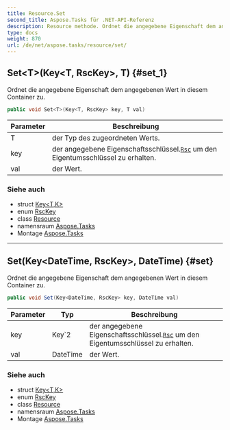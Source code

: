 ```yaml
---
title: Resource.Set
second_title: Aspose.Tasks für .NET-API-Referenz
description: Resource methode. Ordnet die angegebene Eigenschaft dem angegebenen Wert in diesem Container zu.
type: docs
weight: 870
url: /de/net/aspose.tasks/resource/set/
---
```

## Set&lt;T&gt;(Key&lt;T, RscKey&gt;, T) {#set_1}

Ordnet die angegebene Eigenschaft dem angegebenen Wert in diesem Container zu.

```csharp
public void Set<T>(Key<T, RscKey> key, T val)
```

| Parameter | Beschreibung |
| --- | --- |
| T | der Typ des zugeordneten Werts. |
| key | der angegebene Eigenschaftsschlüssel.[`Rsc`](../../rsc/) um den Eigentumsschlüssel zu erhalten. |
| val | der Wert. |

### Siehe auch

* struct [Key&lt;T,K&gt;](../../key-2/)
* enum [RscKey](../../rsckey/)
* class [Resource](../)
* namensraum [Aspose.Tasks](../../resource/)
* Montage [Aspose.Tasks](../../../)

---

## Set(Key&lt;DateTime, RscKey&gt;, DateTime) {#set}

Ordnet die angegebene Eigenschaft dem angegebenen Wert in diesem Container zu.

```csharp
public void Set(Key<DateTime, RscKey> key, DateTime val)
```

| Parameter | Typ | Beschreibung |
| --- | --- | --- |
| key | Key`2 | der angegebene Eigenschaftsschlüssel.[`Rsc`](../../rsc/) um den Eigentumsschlüssel zu erhalten. |
| val | DateTime | der Wert. |

### Siehe auch

* struct [Key&lt;T,K&gt;](../../key-2/)
* enum [RscKey](../../rsckey/)
* class [Resource](../)
* namensraum [Aspose.Tasks](../../resource/)
* Montage [Aspose.Tasks](../../../)


